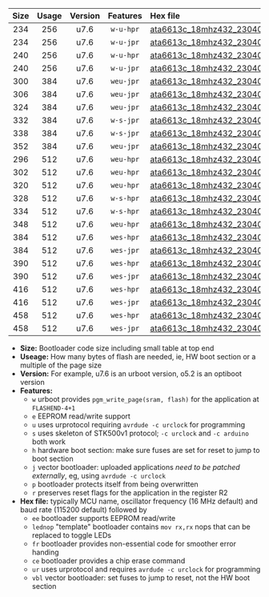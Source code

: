 |Size|Usage|Version|Features|Hex file|
|:-:|:-:|:-:|:-:|:--|
|234|256|u7.6|`w-u-hpr`|[ata6613c_18mhz432_230400bps_ur.hex](https://raw.githubusercontent.com/stefanrueger/urboot/main/ata6613c_18mhz432_230400bps_ur.hex)|
|234|256|u7.6|`w-u-jpr`|[ata6613c_18mhz432_230400bps_ur_vbl.hex](https://raw.githubusercontent.com/stefanrueger/urboot/main/ata6613c_18mhz432_230400bps_ur_vbl.hex)|
|240|256|u7.6|`w-u-hpr`|[ata6613c_18mhz432_230400bps_lednop_ur.hex](https://raw.githubusercontent.com/stefanrueger/urboot/main/ata6613c_18mhz432_230400bps_lednop_ur.hex)|
|240|256|u7.6|`w-u-jpr`|[ata6613c_18mhz432_230400bps_lednop_ur_vbl.hex](https://raw.githubusercontent.com/stefanrueger/urboot/main/ata6613c_18mhz432_230400bps_lednop_ur_vbl.hex)|
|300|384|u7.6|`weu-jpr`|[ata6613c_18mhz432_230400bps_ee_ur_vbl.hex](https://raw.githubusercontent.com/stefanrueger/urboot/main/ata6613c_18mhz432_230400bps_ee_ur_vbl.hex)|
|306|384|u7.6|`weu-jpr`|[ata6613c_18mhz432_230400bps_ee_lednop_ur_vbl.hex](https://raw.githubusercontent.com/stefanrueger/urboot/main/ata6613c_18mhz432_230400bps_ee_lednop_ur_vbl.hex)|
|324|384|u7.6|`weu-jpr`|[ata6613c_18mhz432_230400bps_ee_lednop_fr_ur_vbl.hex](https://raw.githubusercontent.com/stefanrueger/urboot/main/ata6613c_18mhz432_230400bps_ee_lednop_fr_ur_vbl.hex)|
|332|384|u7.6|`w-s-jpr`|[ata6613c_18mhz432_230400bps_vbl.hex](https://raw.githubusercontent.com/stefanrueger/urboot/main/ata6613c_18mhz432_230400bps_vbl.hex)|
|338|384|u7.6|`w-s-jpr`|[ata6613c_18mhz432_230400bps_lednop_vbl.hex](https://raw.githubusercontent.com/stefanrueger/urboot/main/ata6613c_18mhz432_230400bps_lednop_vbl.hex)|
|352|384|u7.6|`weu-jpr`|[ata6613c_18mhz432_230400bps_ee_lednop_fr_ce_ur_vbl.hex](https://raw.githubusercontent.com/stefanrueger/urboot/main/ata6613c_18mhz432_230400bps_ee_lednop_fr_ce_ur_vbl.hex)|
|296|512|u7.6|`weu-hpr`|[ata6613c_18mhz432_230400bps_ee_ur.hex](https://raw.githubusercontent.com/stefanrueger/urboot/main/ata6613c_18mhz432_230400bps_ee_ur.hex)|
|302|512|u7.6|`weu-hpr`|[ata6613c_18mhz432_230400bps_ee_lednop_ur.hex](https://raw.githubusercontent.com/stefanrueger/urboot/main/ata6613c_18mhz432_230400bps_ee_lednop_ur.hex)|
|320|512|u7.6|`weu-hpr`|[ata6613c_18mhz432_230400bps_ee_lednop_fr_ur.hex](https://raw.githubusercontent.com/stefanrueger/urboot/main/ata6613c_18mhz432_230400bps_ee_lednop_fr_ur.hex)|
|328|512|u7.6|`w-s-hpr`|[ata6613c_18mhz432_230400bps.hex](https://raw.githubusercontent.com/stefanrueger/urboot/main/ata6613c_18mhz432_230400bps.hex)|
|334|512|u7.6|`w-s-hpr`|[ata6613c_18mhz432_230400bps_lednop.hex](https://raw.githubusercontent.com/stefanrueger/urboot/main/ata6613c_18mhz432_230400bps_lednop.hex)|
|348|512|u7.6|`weu-hpr`|[ata6613c_18mhz432_230400bps_ee_lednop_fr_ce_ur.hex](https://raw.githubusercontent.com/stefanrueger/urboot/main/ata6613c_18mhz432_230400bps_ee_lednop_fr_ce_ur.hex)|
|384|512|u7.6|`wes-hpr`|[ata6613c_18mhz432_230400bps_ee.hex](https://raw.githubusercontent.com/stefanrueger/urboot/main/ata6613c_18mhz432_230400bps_ee.hex)|
|384|512|u7.6|`wes-jpr`|[ata6613c_18mhz432_230400bps_ee_vbl.hex](https://raw.githubusercontent.com/stefanrueger/urboot/main/ata6613c_18mhz432_230400bps_ee_vbl.hex)|
|390|512|u7.6|`wes-hpr`|[ata6613c_18mhz432_230400bps_ee_lednop.hex](https://raw.githubusercontent.com/stefanrueger/urboot/main/ata6613c_18mhz432_230400bps_ee_lednop.hex)|
|390|512|u7.6|`wes-jpr`|[ata6613c_18mhz432_230400bps_ee_lednop_vbl.hex](https://raw.githubusercontent.com/stefanrueger/urboot/main/ata6613c_18mhz432_230400bps_ee_lednop_vbl.hex)|
|416|512|u7.6|`wes-hpr`|[ata6613c_18mhz432_230400bps_ee_lednop_fr.hex](https://raw.githubusercontent.com/stefanrueger/urboot/main/ata6613c_18mhz432_230400bps_ee_lednop_fr.hex)|
|416|512|u7.6|`wes-jpr`|[ata6613c_18mhz432_230400bps_ee_lednop_fr_vbl.hex](https://raw.githubusercontent.com/stefanrueger/urboot/main/ata6613c_18mhz432_230400bps_ee_lednop_fr_vbl.hex)|
|458|512|u7.6|`wes-hpr`|[ata6613c_18mhz432_230400bps_ee_lednop_fr_ce.hex](https://raw.githubusercontent.com/stefanrueger/urboot/main/ata6613c_18mhz432_230400bps_ee_lednop_fr_ce.hex)|
|458|512|u7.6|`wes-jpr`|[ata6613c_18mhz432_230400bps_ee_lednop_fr_ce_vbl.hex](https://raw.githubusercontent.com/stefanrueger/urboot/main/ata6613c_18mhz432_230400bps_ee_lednop_fr_ce_vbl.hex)|

- **Size:** Bootloader code size including small table at top end
- **Useage:** How many bytes of flash are needed, ie, HW boot section or a multiple of the page size
- **Version:** For example, u7.6 is an urboot version, o5.2 is an optiboot version
- **Features:**
  + `w` urboot provides `pgm_write_page(sram, flash)` for the application at `FLASHEND-4+1`
  + `e` EEPROM read/write support
  + `u` uses urprotocol requiring `avrdude -c urclock` for programming
  + `s` uses skeleton of STK500v1 protocol; `-c urclock` and `-c arduino` both work
  + `h` hardware boot section: make sure fuses are set for reset to jump to boot section
  + `j` vector bootloader: uploaded applications *need to be patched externally*, eg, using `avrdude -c urclock`
  + `p` bootloader protects itself from being overwritten
  + `r` preserves reset flags for the application in the register R2
- **Hex file:** typically MCU name, oscillator frequency (16 MHz default) and baud rate (115200 default) followed by
  + `ee` bootloader supports EEPROM read/write
  + `lednop` "template" bootloader contains `mov rx,rx` nops that can be replaced to toggle LEDs
  + `fr` bootloader provides non-essential code for smoother error handing
  + `ce` bootloader provides a chip erase command
  + `ur` uses urprotocol and requires `avrdude -c urclock` for programming
  + `vbl` vector bootloader: set fuses to jump to reset, not the HW boot section
